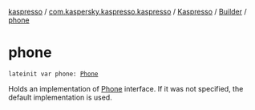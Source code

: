 [kaspresso](../../../index.md) / [com.kaspersky.kaspresso.kaspresso](../../index.md) / [Kaspresso](../index.md) / [Builder](index.md) / [phone](./phone.md)

# phone

`lateinit var phone: `[`Phone`](../../../com.kaspersky.kaspresso.device.phone/-phone/index.md)

Holds an implementation of [Phone](../../../com.kaspersky.kaspresso.device.phone/-phone/index.md) interface. If it was not specified, the default implementation is used.

